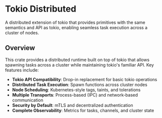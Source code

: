 # Tokio Distributed
A distributed extension of tokio that provides primitives with the same semantics and API as tokio, enabling seamless task execution across a cluster of nodes.

## Overview

This crate provides a distributed runtime built on top of tokio that allows spawning tasks across a cluster while maintaining tokio's familiar API. Key features include:

- **Tokio API Compatibility**: Drop-in replacement for basic tokio operations
- **Distributed Task Execution**: Spawn functions across cluster nodes
- **Node Scheduling**: Kubernetes-style tags, taints, and tolerations
- **Multiple Transports**: Process-based (IPC) and network-based communication
- **Security by Default**: mTLS and decentralized authentication
- **Complete Observability**: Metrics for tasks, channels, and cluster state
